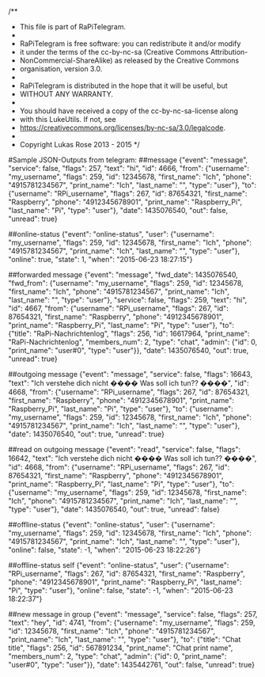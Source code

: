 /**
 * This file is part of RaPiTelegram.
 *
 * RaPiTelegram is free software: you can redistribute it and/or modify
 * it under the terms of the cc-by-nc-sa (Creative Commons Attribution-
 * NonCommercial-ShareAlike) as released by the Creative Commons
 * organisation, version 3.0.
 *
 * RaPiTelegram is distributed in the hope that it will be useful, but
 * WITHOUT ANY WARRANTY.
 *
 * You should have received a copy of the cc-by-nc-sa-license along
 * with this LukeUtils. If not, see
 * <https://creativecommons.org/licenses/by-nc-sa/3.0/legalcode>.
 *
 * Copyright Lukas Rose 2013 - 2015
 */

#Sample JSON-Outputs from telegram:
##message
{\"event\": \"message\", \"service\": false, \"flags\": 257, \"text\": \"hi\", \"id\": 4666, \"from\": {\"username\": \"my_username\", \"flags\": 259, \"id\": 12345678, \"first_name\": \"Ich\", \"phone\": \"4915781234567\", \"print_name\": \"Ich\", \"last_name\": \"\", \"type\": \"user\"}, \"to\": {\"username\": \"RPi_username\", \"flags\": 267, \"id\": 87654321, \"first_name\": \"Raspberry\", \"phone\": \"4912345678901\", \"print_name\": \"Raspberry_Pi\", \"last_name\": \"Pi\", \"type\": \"user\"}, \"date\": 1435076540, \"out\": false, \"unread\": true}

##online-status
{\"event\": \"online-status\", \"user\": {\"username\": \"my_username\", \"flags\": 259, \"id\": 12345678, \"first_name\": \"Ich\", \"phone\": \"4915781234567\", \"print_name\": \"Ich\", \"last_name\": \"\", \"type\": \"user\"}, \"online\": true, \"state\": 1, \"when\": \"2015-06-23 18:27:15\"}

##forwarded message
{\"event\": \"message\", \"fwd_date\": 1435076540, \"fwd_from\": {\"username\": \"my_username\", \"flags\": 259, \"id\": 12345678, \"first_name\": \"Ich\", \"phone\": \"4915781234567\", \"print_name\": \"Ich\", \"last_name\": \"\", \"type\": \"user\"}, \"service\": false, \"flags\": 259, \"text\": \"hi\", \"id\": 4667, \"from\": {\"username\": \"RPi_username\", \"flags\": 267, \"id\": 87654321, \"first_name\": \"Raspberry\", \"phone\": \"4912345678901\", \"print_name\": \"Raspberry_Pi\", \"last_name\": \"Pi\", \"type\": \"user\"}, \"to\": {\"title\": \"RaPi-Nachrichtenlog\", \"flags\": 256, \"id\": 16617964, \"print_name\": \"RaPi-Nachrichtenlog\", \"members_num\": 2, \"type\": \"chat\", \"admin\": {\"id\": 0, \"print_name\": \"user#0\", \"type\": \"user\"}}, \"date\": 1435076540, \"out\": true, \"unread\": true}

##outgoing message
{\"event\": \"message\", \"service\": false, \"flags\": 16643, \"text\": \"Ich verstehe dich nicht ���� Was soll ich tun?? ����\", \"id\": 4668, \"from\": {\"username\": \"RPi_username\", \"flags\": 267, \"id\": 87654321, \"first_name\": \"Raspberry\", \"phone\": \"4912345678901\", \"print_name\": \"Raspberry_Pi\", \"last_name\": \"Pi\", \"type\": \"user\"}, \"to\": {\"username\": \"my_username\", \"flags\": 259, \"id\": 12345678, \"first_name\": \"Ich\", \"phone\": \"4915781234567\", \"print_name\": \"Ich\", \"last_name\": \"\", \"type\": \"user\"}, \"date\": 1435076540, \"out\": true, \"unread\": true}

##read on outgoing message
{\"event\": \"read\", \"service\": false, \"flags\": 16642, \"text\": \"Ich verstehe dich nicht ���� Was soll ich tun?? ����\", \"id\": 4668, \"from\": {\"username\": \"RPi_username\", \"flags\": 267, \"id\": 87654321, \"first_name\": \"Raspberry\", \"phone\": \"4912345678901\", \"print_name\": \"Raspberry_Pi\", \"last_name\": \"Pi\", \"type\": \"user\"}, \"to\": {\"username\": \"my_username\", \"flags\": 259, \"id\": 12345678, \"first_name\": \"Ich\", \"phone\": \"4915781234567\", \"print_name\": \"Ich\", \"last_name\": \"\", \"type\": \"user\"}, \"date\": 1435076540, \"out\": true, \"unread\": false}

##offline-status
{\"event\": \"online-status\", \"user\": {\"username\": \"my_username\", \"flags\": 259, \"id\": 12345678, \"first_name\": \"Ich\", \"phone\": \"4915781234567\", \"print_name\": \"Ich\", \"last_name\": \"\", \"type\": \"user\"}, \"online\": false, \"state\": -1, \"when\": \"2015-06-23 18:22:26\"}

##offline-status self
{\"event\": \"online-status\", \"user\": {\"username\": \"RPi_username\", \"flags\": 267, \"id\": 87654321, \"first_name\": \"Raspberry\", \"phone\": \"4912345678901\", \"print_name\": \"Raspberry_Pi\", \"last_name\": \"Pi\", \"type\": \"user\"}, \"online\": false, \"state\": -1, \"when\": \"2015-06-23 18:22:37\"}

##new message in group
{\"event\": \"message\", \"service\": false, \"flags\": 257, \"text\": \"hey\", \"id\": 4741, \"from\": {\"username\": \"my_username\", \"flags\": 259, \"id\": 12345678, \"first_name\": \"Ich\", \"phone\": \"4915781234567\", \"print_name\": \"Ich\", \"last_name\": \"\", \"type\": \"user\"}, \"to\": {\"title\": \"Chat title\", \"flags\": 256, \"id\": 567891234, \"print_name\": \"Chat print name\", \"members_num\": 2, \"type\": \"chat\", \"admin\": {\"id\": 0, \"print_name\": \"user#0\", \"type\": \"user\"}}, \"date\": 1435442761, \"out\": false, \"unread\": true}